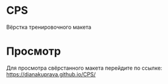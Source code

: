 # CPS
Вёрстка тренировочного макета

# Просмотр
Для просмотра свёрстанного макета перейдите по ссылке: https://dianakuprava.github.io/CPS/
